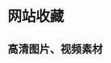 # 网站收藏
## 高清图片、视频素材
 <MyTable :data="[{a:1}]" :props="[{label:'a',value:'a'}]" />


<script>

</script>